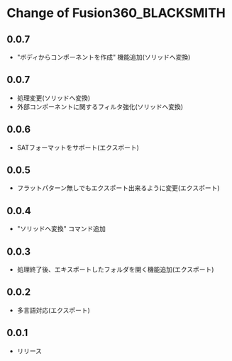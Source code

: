 # Change of Fusion360_BLACKSMITH


## 0.0.7
+ "ボディからコンポーネントを作成" 機能追加(ソリッドへ変換)

## 0.0.7
+ 処理変更(ソリッドへ変換)
+ 外部コンポーネントに関するフィルタ強化(ソリッドへ変換)

## 0.0.6
+ SATフォーマットをサポート(エクスポート)

## 0.0.5
+ フラットパターン無しでもエクスポート出来るように変更(エクスポート)

## 0.0.4
+ "ソリッドへ変換" コマンド追加

## 0.0.3
+ 処理終了後、エキスポートしたフォルダを開く機能追加(エクスポート)

## 0.0.2
+ 多言語対応(エクスポート)

## 0.0.1
+ リリース